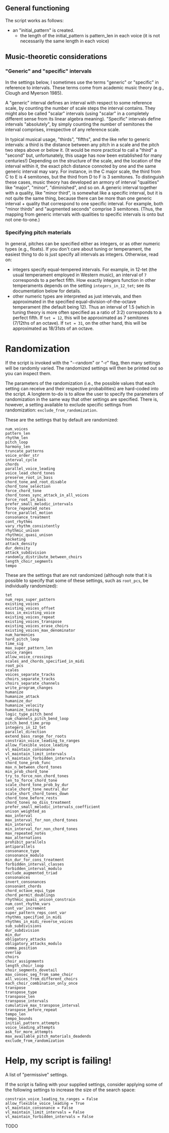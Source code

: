 ## General functioning

The script works as follows:
- an "initial_pattern" is created.
    - the length of the initial_pattern is pattern_len in each voice (it is
        not necessarily the same length in each voice)

## Music-theoretic considerations

### "Generic" and "specific" intervals

In the settings below, I sometimes use the terms "generic" or "specific"
in reference to intervals. These terms come from academic music theory
(e.g., Clough and Myerson 1985).

A "generic" interval defines an interval with respect to some reference
scale, by counting the number of scale steps the interval contains.
They might also be called "scalar" intervals (using "scalar" in
a completely different sense from its linear algebra meaning).
"Specific" intervals define intervals "absolutely", by simply counting
the number of semitones the interval comprises, irrespective of
any reference scale.

In typical musical usage, "thirds", "fifths", and the like
refer to generic intervals: a third is the distance between any pitch
in a scale and the pitch two steps above or below it. (It would be
more practical to call a "third" a "second" but, unfortunately, this
usage has now been established for many centuries!) Depending on the
structure of the scale, and the location of the interval within it,
the exact pitch distance connoted by one and the same generic
interval may vary. For instance, in the C major scale, the third from
C to E is 4 semitones, but the third from D to F is 3 semitones. To
distinguish these cases, music theory has developed an armory of
interval "qualities" like "major", "minor", "diminished", and so on.
A generic interval together with a quality, like "minor third", is
somewhat like a specific interval, but it is not quite the same thing,
because there can be more than one generic interval + quality that
correspond to one specific interval. For example, both "minor thirds"
and "augmented seconds" comprise 3 semitones. (Thus, the mapping from
generic intervals with qualities to specific intervals is onto but not
one-to-one.)

### Specifying pitch materials

In general, pitches can be specified either as integers, or as other
numeric types (e.g., floats). If you don't care about tuning or
temperament, the easiest thing to do is just specify all intervals as
integers. Otherwise, read on:

- integers specify equal-tempered intervals. For example, in 12-tet (the
usual temperament employed in Western music), an interval of `7`
corresponds to a perfect fifth. How exactly integers function in
other temperaments depends on the setting `integers_in_12_tet`;
see its documentation below for details.
- other numeric types are interpreted as just intervals, and
then approximated in the specified equal-division-of-the-octave
temperament (the default being 12). Thus an interval of 1.5 (which
in tuning theory is more often specified as a ratio of 3:2)
corresponds to a perfect fifth. If `tet = 12`, this will be approximated
as 7 semitones (7/12ths of an octave). If `tet = 31`, on the other
hand, this will be approximated as 18/31sts of an octave.


# Randomization

If the script is invoked with the "--random" or "-r" flag, then many settings will be randomly varied. The randomized settings will then be printed out so you can inspect them.

The parameters of the randomization (i.e., the possible values that each setting can receive and their respective probabilities) are hard-coded into the script. A longterm to-do is to allow the user to specify the parameters of randomization in the same way that other settings are specified. There is, however, a setting available to exclude specific settings from randomization: `exclude_from_randomization`.

These are the settings that by default are randomized:

<!-- Update dynamically? -->

```
num_voices
pattern_len
rhythm_len
pitch_loop
harmony_len
truncate_patterns
voice_order_str
interval_cycle
chords
parallel_voice_leading
voice_lead_chord_tones
preserve_root_in_bass
chord_tone_and_root_disable
chord_tone_selection
force_chord_tone
chord_tones_sync_attack_in_all_voices
force_root_in_bass
prefer_small_melodic_intervals
force_repeated_notes
force_parallel_motion
consonance_treatment
cont_rhythms
vary_rhythm_consistently
rhythmic_unison
rhythmic_quasi_unison
hocketing
attack_density
dur_density
attack_subdivision
randomly_distribute_between_choirs
length_choir_segments
tempo
```

These are the settings that are not randomized (although note that it is possible to specify that some of these settings, such as `root_pcs`, be individually randomized):

```
tet
num_reps_super_pattern
existing_voices
existing_voices_offset
bass_in_existing_voice
existing_voices_repeat
existing_voices_transpose
existing_voices_erase_choirs
existing_voices_max_denominator
num_harmonies
hard_pitch_loop
time_sig
max_super_pattern_len
voice_ranges
allow_voice_crossings
scales_and_chords_specified_in_midi
root_pcs
scales
voices_separate_tracks
choirs_separate_tracks
choirs_separate_channels
write_program_changes
humanize
humanize_attack
humanize_dur
humanize_velocity
humanize_tuning
logic_type_pitch_bend
num_channels_pitch_bend_loop
pitch_bend_time_prop
integers_in_12_tet
parallel_direction
extend_bass_range_for_roots
constrain_voice_leading_to_ranges
allow_flexible_voice_leading
vl_maintain_consonance
vl_maintain_limit_intervals
vl_maintain_forbidden_intervals
chord_tone_prob_func
max_n_between_chord_tones
min_prob_chord_tone
try_to_force_non_chord_tones
len_to_force_chord_tone
scale_chord_tone_prob_by_dur
scale_chord_tone_neutral_dur
scale_short_chord_tones_down
chord_tone_before_rests
chord_tones_no_diss_treatment
prefer_small_melodic_intervals_coefficient
unison_weighted_as
max_interval
max_interval_for_non_chord_tones
min_interval
min_interval_for_non_chord_tones
max_repeated_notes
max_alternations
prohibit_parallels
antiparallels
consonance_type
consonance_modulo
min_dur_for_cons_treatment
forbidden_interval_classes
forbidden_interval_modulo
exclude_augmented_triad
consonances
invert_consonances
consonant_chords
chord_octave_equi_type
chord_permit_doublings
rhythmic_quasi_unison_constrain
num_cont_rhythm_vars
cont_var_increment
super_pattern_reps_cont_var
rhythms_specified_in_midi
rhythms_in_midi_reverse_voices
sub_subdivisions
dur_subdivision
min_dur
obligatory_attacks
obligatory_attacks_modulo
comma_position
overlap
choirs
choir_assignments
length_choir_loop
choir_segments_dovetail
max_consec_seg_from_same_choir
all_voices_from_different_choirs
each_choir_combination_only_once
transpose
transpose_type
transpose_len
transpose_intervals
cumulative_max_transpose_interval
transpose_before_repeat
tempo_len
tempo_bounds
initial_pattern_attempts
voice_leading_attempts
ask_for_more_attempts
max_available_pitch_materials_deadends
exclude_from_randomization
```

# Help, my script is failing!

A list of "permissive" settings.

If the script is failing with your supplied settings, consider applying
some of the following settings to increase the size of the search space:

```
constrain_voice_leading_to_ranges = False
allow_flexible_voice_leading = True
vl_maintain_consonance = False
vl_maintain_limit_intervals = False
vl_maintain_forbidden_intervals = False
```
TODO
